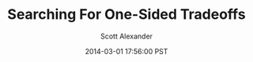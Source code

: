 ---
layout: podcast
title: "Searching For One-Sided Tradeoffs"
author: Scott Alexander
description: https://slatestarcodex.com/2014/03/01/searching-for-one-sided-tradeoffs/
date: 2014-03-01 17:56:00 PST
length: 3514197
duration: 878
guid: searching-for-one-sided-tradeoffs
---